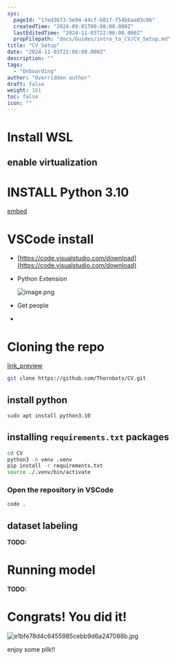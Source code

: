 ```yaml
---
sys:
  pageId: "17ed3673-5e94-44cf-b817-f54bbaa03c06"
  createdTime: "2024-09-01T00:08:00.000Z"
  lastEditedTime: "2024-11-03T22:06:00.000Z"
  propFilepath: "docs/Guides/intro_to_CV/CV_Setup.md"
title: "CV_Setup"
date: "2024-11-03T22:06:00.000Z"
description: ""
tags:
  - "Onboarding"
author: "Overridden author"
draft: false
weight: 161
toc: false
icon: ""
---
```


# Install WSL

## enable virtualization

# INSTALL Python 3.10

[embed](https://www.rose-hulman.edu/class/csse/csse132/2425a/labs/prelab1-wsl2.html)

# VSCode install

- [https://code.visualstudio.com/download](https://code.visualstudio.com/download)
- Python Extension

	![image.png](https://prod-files-secure.s3.us-west-2.amazonaws.com/d518164a-d88e-44d1-a4ee-3adb3bd8bce0/d82b6650-a5e4-4d3c-b8c9-93d817dae00e/image.png?X-Amz-Algorithm=AWS4-HMAC-SHA256&X-Amz-Content-Sha256=UNSIGNED-PAYLOAD&X-Amz-Credential=ASIAZI2LB466XP3VW5RW%2F20250524%2Fus-west-2%2Fs3%2Faws4_request&X-Amz-Date=20250524T160852Z&X-Amz-Expires=3600&X-Amz-Security-Token=IQoJb3JpZ2luX2VjEFAaCXVzLXdlc3QtMiJGMEQCIAu1ycSxFfFhxFe%2BqFe3P2mHOTNpTE%2FLQL%2B%2FuXlR08WmAiAsAJCRljgzBZFCKJgkwPFEZUpfS%2FjQeASuW2C9x%2FqeyCr%2FAwgZEAAaDDYzNzQyMzE4MzgwNSIMf%2BJd%2BJvc5Pju9gufKtwDb9sNX1o%2B9mhImYg3R03OvyN25ty7APpPlmJmqPyRHWGTiXtyMKvIObUpnJpDwuZzFmBPmG7PdW%2FnO8ReHfzNHqbsjP3PxJJjn10H1Z13FjuwV%2FHYhBONpYFGgc88kMKR8Laig9RAqCOF%2F2GkuLMgoksidyyDi0dpNwgvwGm%2BGb9v3uA2a1W9rvoRn4YZFRd6vsdNc94PbIQT2%2F19HZy%2BNi69AAmGoI0Jo0nYoYIC26FHCd6%2BdqpM2lDOIQnJg9vZ2NjGHs1jba2o1UW4EXbevdtahpPr5S4A%2BZUPlXn9at5YEo9QzxCVza9zPB0AqC%2FHfzFyJ3O4I3gGPuVfQvu4TtjwG9HuxYTa7mbRGsa%2BOFLddcjYYlhS1SY%2FM2t7u%2FjSAIlx7fwQoc1wqOl3BDGiV58NaxcDcTefBEM1DZA5kaKCdycGsXM9Sm6uIl1PCkAfOIMRkUv4qIwVsKDpJcR%2FZ0D5HuJBT8Vi%2BorXmgSTC0QOuE8axalwCoU7CjrhpvncVqAL5BuZA9GHun94FttGRdRvX9iz6tPvKT3P6gQNXJYMQm2rUh%2FZAxcRa7Y6asmPRZSBWiQ157le6JRXTrLkyABsik2Yts9ezjJDfAAt5VEjsbM%2FPflrQ%2F6jo3Qw5MzHwQY6pgHa7tkZp46uufRrfhAj4JdmxyzrKG5pu9eB4LUDjjxfDE6YvEbTfD0kVzEArrm%2FbJXveJ7u5a19UwGX%2FK0gnF50U9kv1HLXVnbUn3YLiG3XhgsZFTU6K4KlSrQfK7%2BnyLk9PnoOrAKXDGuUJEf3YBjfypbO6bGRGorFuO0BiIq9%2FJG6B%2B%2Fh8psrvNc5EhWXEaP1LdiY5RU6Lk76HWYL0vo6LEv3z%2B5v&X-Amz-Signature=e78a26b05d5efddf08e0ef9c2a5446074ccb58eea2ea8b64d12db436c69820c3&X-Amz-SignedHeaders=host&x-id=GetObject)
- Get people
- 

# Cloning the repo

[link_preview](https://github.com/Thornbots/CV/)

```bash
git clone https://github.com/Thornbots/CV.git
```

## install python

```bash
sudo apt install python3.10
```

## installing `requirements.txt` packages

```bash
cd CV
python3 -m venv .venv
pip install -r requirements.txt
source ./.venv/bin/activate
```

### Open the repository in VSCode

```bash
code .
```

## dataset labeling  

**TODO:**

# Running model

**TODO:**

# Congrats! You did it!

![e1bfe78d4c6455985cebb9d6a247088b.jpg](https://prod-files-secure.s3.us-west-2.amazonaws.com/d518164a-d88e-44d1-a4ee-3adb3bd8bce0/7d1ce04e-65d6-40c8-814d-754280e9515a/e1bfe78d4c6455985cebb9d6a247088b.jpg?X-Amz-Algorithm=AWS4-HMAC-SHA256&X-Amz-Content-Sha256=UNSIGNED-PAYLOAD&X-Amz-Credential=ASIAZI2LB466T4GFMASB%2F20250524%2Fus-west-2%2Fs3%2Faws4_request&X-Amz-Date=20250524T160851Z&X-Amz-Expires=3600&X-Amz-Security-Token=IQoJb3JpZ2luX2VjEFAaCXVzLXdlc3QtMiJHMEUCIQDmOkZZkwzz3P7vrkf4L9VgGDuRospd1q9FnW%2F11pQicAIgAoUfm32V1K%2BbZVOGORGBoRhm5QKCID0MdOFuXMaOIm0q%2FwMIGRAAGgw2Mzc0MjMxODM4MDUiDIK2ke3QLVawN6DmcircAzf3h%2BNsEqX%2FHNSWZDnQBHkTqf5lxmAcXGySBREW5BzgTzz6h0GVNT9iB1vFRDRZXhIgljv3krC%2FdV9vc4BBa1qpaFzF6pmQzWgw3ZoBOaUXdFSGwQwTyZYzgICZMOzqfLVHisZZXwzS08hueM646Oxl9SSzScfuR82Qj4%2F%2Fka278%2F6wKlgK%2FLZ6D%2FzmCx%2BpyKu2H3QO5NCbtLedsHNENsh6hZNf9KWlJELJ%2Bxpea3ISOq3%2FCOLQJ8qnMsz%2Bf0PghvIXq2LtajyMkpos0RB9D9Oy736%2BYGOIniE13IeatPWR09GjOnvEaCrdZi4hmRSxQrQbcdwLvGnw9C%2FGFupSXzOIJk0D5X66A5ekzE61cdne9z1d%2FKhjggcOES6Ofzf4KslK3EOuLDGSpDTOVlBiVUico9BLxp%2BOf6Pe7v%2FVMwtETPOjV%2FNIcF%2FOScgLA92W8TwMVGUTtp943fHZYeVtRViKM1S2MtK5tZTqg9ULL2m0xsINyQ7n2XCuIVKALgoqXLHkMo0iN5VyjdveTT55bRv%2F1EdEB%2FbzL%2FkhBrmwk79MQK4KWAkLe8GPDE%2B3pbv1XwCeBIJmTXyzRFwEoHP1%2BD6YCIrT4T1qoGc3PZdBIaVMsyIQPsD4pI5pNP64MIXNx8EGOqUB5PLvQy2%2F%2Fwt5qFfRYS8vMSq1ZOe%2BnoyRbPu5cyM9GCI4HffEHjreFePVQqnNctz%2FgEgH9rR%2FlpmJmSPUDZYudl48orcMePF0co8vhgyxp99POdaawlv6ZAfq0TDW1GVv37%2BYB3BURmyIpoRnRy0iZ%2FV5w5OQDDd8ci2QY9xqmgA5qfReeFh0EcPbxaMzjOS00rJlcG6v19z1rJz05XLYIEpyPuYk&X-Amz-Signature=dcbf61f2bdaefe757f874ab77bff999d0f8e64bb522e54fb3cad570abf3b167d&X-Amz-SignedHeaders=host&x-id=GetObject)

enjoy some pilk!!
